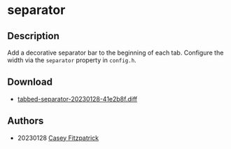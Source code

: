 separator
=========

Description
-----------
Add a decorative separator bar to the beginning of each tab.
Configure the width via the `separator` property in `config.h`.

Download
--------
* [tabbed-separator-20230128-41e2b8f.diff](tabbed-separator-20230128-41e2b8f.diff)

Authors
-------
* 20230128  [Casey Fitzpatrick](https://github.com/kcghost/tabbed)
